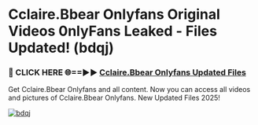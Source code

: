 # Cclaire.Bbear Onlyfans Original Videos 0nlyFans Leaked - Files Updated! (bdqj)

<h3>🔴 CLICK HERE 🌐==►► <a href="https://tinyurl.com/ehrbuxhb" rel="nofollow">Cclaire.Bbear Onlyfans Updated Files</a></h3>

Get Cclaire.Bbear Onlyfans and all content. Now you can access all videos and pictures of Cclaire.Bbear Onlyfans. New Updated Files 2025!

[![bdqj](https://i.imgur.com/lVYEuWS.gif)](https://tinyurl.com/ehrbuxhb)

